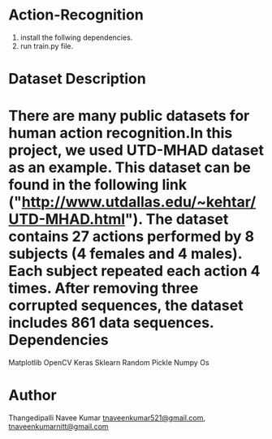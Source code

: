 
Action-Recognition
============================================
1. install the follwing dependencies.
2. run train.py file.


Dataset Description
=================================================
There are many public datasets for human action recognition.In this project, we used UTD-MHAD dataset as an example. This dataset can be found in the following link ("http://www.utdallas.edu/~kehtar/UTD-MHAD.html"). The dataset contains 27 actions performed by 8 subjects (4 females and 4 males). Each subject repeated each action 4 times. After removing three corrupted sequences, the dataset includes 861 data sequences.
Dependencies
=================================================

 Matplotlib
 OpenCV
 Keras
 Sklearn
 Random
 Pickle
 Numpy
 Os

Author 
=================================================

 Thangedipalli Navee Kumar
 <tnaveenkumar521@gmail.com>, <tnaveenkumarnitt@gmail.com>
